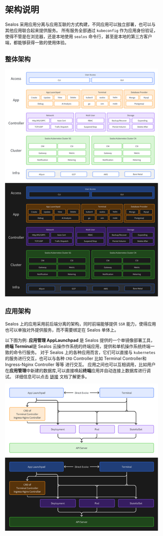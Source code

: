 # 架构说明

Sealos 采用应用分离与应用互联的方式构建，不同应用可以独立部署，也可以与其他应用联合起来提供服务。
所有服务全部通过 `kubeconfig` 作为应用身份验证，使得不管是在浏览器，还是本地使用 `sealos` 命令行，甚至是本地的第三方客户端，都能够获得一致的使用体验。

## 整体架构

![Architecture](./images/architecture_light.png#gh-light-mode-only)![Architecture](./images/architecture_dark.png#gh-dark-mode-only)


## 应用架构

Sealos 上的应用采用前后端分离的架构，同时前端能够提供 `SSR` 能力，使得应用也可以单独对外提供服务，而不需要绑定在 Sealos 单体上。

以下图为例:
**应用管理 AppLaunchpad** 是 Sealos 提供的一个单镜像部署工具， **终端 Terminal**是 Sealos 云操作作系统的终端应用，提供和单机操作系统终端一致的命令行服务。
对于 Sealos 上的各种应用而言，它们可以直接与 `kubernetes` 的服务进行交互，也可以与各种 `CRD` Controller 比如 Terminal Controller和Ingress-Nginx Controller 等等 进行交互。
应用之间也可以互相调用，比如用户在**应用管理**中新建的数据库,可以直接唤起**终端**应用并自动连接上数据库进行调试。
详细信息可以点击 [链接](../category/platform-components) 文档了解更多。

![Application](./images/application_light.png#gh-light-mode-only)![Application](./images/application_dark.png#gh-dark-mode-only)